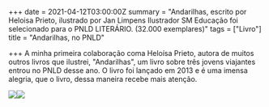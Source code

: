 +++
date = 2021-04-12T03:00:00Z
summary = "Andarilhas, escrito por Heloisa Prieto, ilustrado por Jan Limpens Ilustrador  SM Educação  foi selecionado para o PNLD LITERÁRIO. (32.000 exemplares)"
tags = ["Livro"]
title = "Andarilhas, no PNLD"

+++
A minha primeira colaboração coma Heloísa Prieto, autora de muitos outros livros que ilustrei, "Andarilhas", um livro sobre três jovens viajantes entrou no PNLD desse ano. O livro foi lançado em 2013 e é uma imensa alegria, que o livro, dessa maneira recebe mais atenção.

![](/uploads/37-cigana3.jpg)![](/uploads/20-21-combi-copy.jpg)